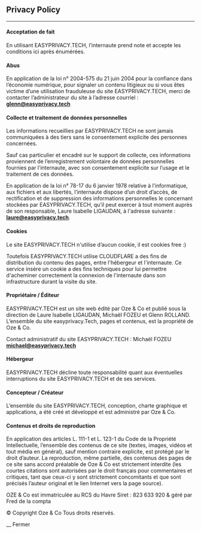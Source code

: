 ## Privacy Policy

* * *

#### Acceptation de fait

En utilisant EASYPRIVACY.TECH, l’internaute prend note et accepte les
conditions ici après énumérées.

#### Abus

En application de la loi n° 2004-575 du 21 juin 2004 pour la confiance dans
l’économie numérique, pour signaler un contenu litigieux ou si vous êtes
victime d’une utilisation frauduleuse du site EASYPRIVACY.TECH, merci de
contacter l’administrateur du site à l’adresse courriel :
**glenn@easyprivacy.tech**

#### Collecte et traitement de données personnelles

Les informations recueillies par EASYPRIVACY.TECH ne sont jamais communiquées
à des tiers sans le consentement explicite des personnes concernées.  
  
Sauf cas particulier et encadré sur le support de collecte, ces informations
proviennent de l’enregistrement volontaire de données personnelles fournies
par l’internaute, avec son consentement explicite sur l’usage et le traitement
de ces données.  
  
En application de la loi n° 78-17 du 6 janvier 1978 relative à l’informatique,
aux fichiers et aux libertés, l’internaute dispose d’un droit d’accès, de
rectification et de suppression des informations personnelles le concernant
stockées par EASYPRIVACY.TECH, qu’il peut exercer à tout moment auprès de son
responsable, Laure Isabelle LIGAUDAN, à l'adresse suivante :
**laure@easyprivacy.tech**.

#### Cookies

Le site EASYPRIVACY.TECH n'utilise d’aucun cookie, il est cookies free :)  
  
Toutefois EASYPRIVACY.TECH utilise CLOUDFLARE a des fins de distribution du
contenu des pages, entre l'hébergeur et l'internaute. Ce service insère un
cookie a des fins techniques pour lui permettre d'acheminer correctement la
connexion de l'internaute dans son infrastructure durant la visite du site.

#### Propriétaire / Éditeur

EASYPRIVACY.TECH est un site web édité par Oze & Co et publié sous la
direction de Laure Isabelle LIGAUDAN, Michaël FOZEU et Glenn ROLLAND.
L’ensemble du site easyprivacy.Tech, pages et contenus, est la propriété de
Oze & Co.  
  
Contact administratif du site EASYPRIVACY.TECH : Michaël FOZEU
**michael@easyprivacy.tech**

#### Hébergeur

EASYPRIVACY.TECH décline toute responsabilité quant aux éventuelles
interruptions du site EASYPRIVACY.TECH et de ses services.

#### Concepteur / Créateur

L’ensemble du site EASYPRIVACY.TECH, conception, charte graphique et
applications, a été créé et développé et est administré par Oze & Co.

#### Contenus et droits de reproduction

En application des articles L. 111-1 et L. 123-1 du Code de la Propriété
Intellectuelle, l’ensemble des contenus de ce site (textes, images, vidéos et
tout média en général), sauf mention contraire explicite, est protégé par le
droit d’auteur. La reproduction, même partielle, des contenus des pages de ce
site sans accord préalable de Oze & Co est strictement interdite (les courtes
citations sont autorisées par le droit français pour commentaires et
critiques, tant que ceux-ci y sont strictement concomitants et que sont
précisés l’auteur original et le lien Internet vers la page source).  
  
OZE & Co est immatriculée au RCS du Havre Siret : 823 633 920 & géré par Fred
de la compta  
  
© Copyright Oze & Co Tous droits réservés.

__ Fermer

